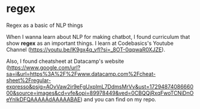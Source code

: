 # regex
Regex as a basic of NLP things

When I wanna learn about NLP for making chatbot, I found curriculum that show **regex** as an important things. 
I learn at Codebasics's Youtube Channel (https://youtu.be/lK9gx4q_vfI?si=_8OT-0qqwaR0XJZE). 

Also, I found cheatsheet at Datacamp's website (https://www.google.com/url?sa=i&url=https%3A%2F%2Fwww.datacamp.com%2Fcheat-sheet%2Fregular-expresso&psig=AOvVaw2ir9eFgUxplmL7DdmsMrVv&ust=1729487408666000&source=images&cd=vfe&opi=89978449&ved=0CBQQjRxqFwoTCNiDnOeYnIkDFQAAAAAdAAAAABAE) and you can find on my repo.
